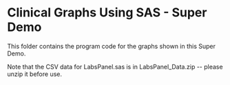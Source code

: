 # Clinical Graphs Using SAS - Super Demo

This folder contains the program code for the graphs shown in this Super Demo.

Note that the CSV data for LabsPanel.sas is in LabsPanel_Data.zip -- please unzip it before use.
